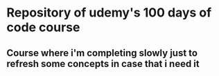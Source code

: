 # Repository of udemy's 100 days of code course

## Course where i'm completing slowly just to refresh some concepts in case that i need it

